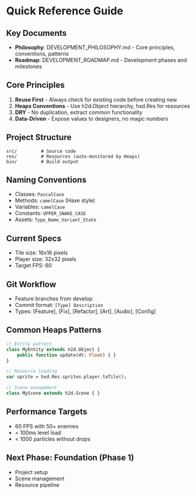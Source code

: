 # Quick Reference Guide

## Key Documents
- **Philosophy**: DEVELOPMENT_PHILOSOPHY.md - Core principles, conventions, patterns
- **Roadmap**: DEVELOPMENT_ROADMAP.md - Development phases and milestones

## Core Principles
1. **Reuse First** - Always check for existing code before creating new
2. **Heaps Conventions** - Use h2d.Object hierarchy, hxd.Res for resources
3. **DRY** - No duplication, extract common functionality
4. **Data-Driven** - Expose values to designers, no magic numbers

## Project Structure
```
src/         # Source code
res/         # Resources (auto-monitored by Heaps)
bin/         # Build output
```

## Naming Conventions
- Classes: `PascalCase`
- Methods: `camelCase` (Haxe style)
- Variables: `camelCase`
- Constants: `UPPER_SNAKE_CASE`
- Assets: `Type_Name_Variant_State`

## Current Specs
- Tile size: 16x16 pixels
- Player size: 32x32 pixels
- Target FPS: 60

## Git Workflow
- Feature branches from develop
- Commit format: `[Type] Description`
- Types: [Feature], [Fix], [Refactor], [Art], [Audio], [Config]

## Common Heaps Patterns
```haxe
// Entity pattern
class MyEntity extends h2d.Object {
    public function update(dt: Float) { }
}

// Resource loading
var sprite = hxd.Res.sprites.player.toTile();

// Scene management
class MyScene extends h2d.Scene { }
```

## Performance Targets
- 60 FPS with 50+ enemies
- < 100ms level load
- < 1000 particles without drops

## Next Phase: Foundation (Phase 1)
- Project setup
- Scene management
- Resource pipeline